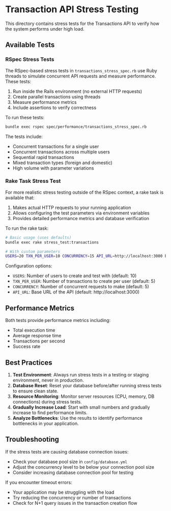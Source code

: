 # Transaction API Stress Testing

This directory contains stress tests for the Transactions API to verify how the system performs under high load.

## Available Tests

### RSpec Stress Tests

The RSpec-based stress tests in `transactions_stress_spec.rb` use Ruby threads to simulate concurrent API requests and measure performance. These tests:

1. Run inside the Rails environment (no external HTTP requests)
2. Create parallel transactions using threads
3. Measure performance metrics
4. Include assertions to verify correctness

To run these tests:

```bash
bundle exec rspec spec/performance/transactions_stress_spec.rb
```

The tests include:
- Concurrent transactions for a single user
- Concurrent transactions across multiple users
- Sequential rapid transactions
- Mixed transaction types (foreign and domestic)
- High volume with parameter variations

### Rake Task Stress Test

For more realistic stress testing outside of the RSpec context, a rake task is available that:

1. Makes actual HTTP requests to your running application
2. Allows configuring the test parameters via environment variables
3. Provides detailed performance metrics and database verification

To run the rake task:

```bash
# Basic usage (uses defaults)
bundle exec rake stress_test:transactions

# With custom parameters
USERS=20 TXN_PER_USER=10 CONCURRENCY=15 API_URL=http://localhost:3000 bundle exec rake stress_test:transactions
```

Configuration options:
- `USERS`: Number of users to create and test with (default: 10)
- `TXN_PER_USER`: Number of transactions to create per user (default: 5)
- `CONCURRENCY`: Number of concurrent requests to make (default: 5)
- `API_URL`: Base URL of the API (default: http://localhost:3000)

## Performance Metrics

Both tests provide performance metrics including:
- Total execution time
- Average response time
- Transactions per second
- Success rate

## Best Practices

1. **Test Environment**: Always run stress tests in a testing or staging environment, never in production.
2. **Database Reset**: Reset your database before/after running stress tests to ensure clean state.
3. **Resource Monitoring**: Monitor server resources (CPU, memory, DB connections) during stress tests.
4. **Gradually Increase Load**: Start with small numbers and gradually increase to find performance limits.
5. **Analyze Bottlenecks**: Use the results to identify performance bottlenecks in your application.

## Troubleshooting

If the stress tests are causing database connection issues:
- Check your database pool size in `config/database.yml`
- Adjust the concurrency level to be below your connection pool size
- Consider increasing database connection pool for testing

If you encounter timeout errors:
- Your application may be struggling with the load
- Try reducing the concurrency or number of transactions
- Check for N+1 query issues in the transaction creation flow 
